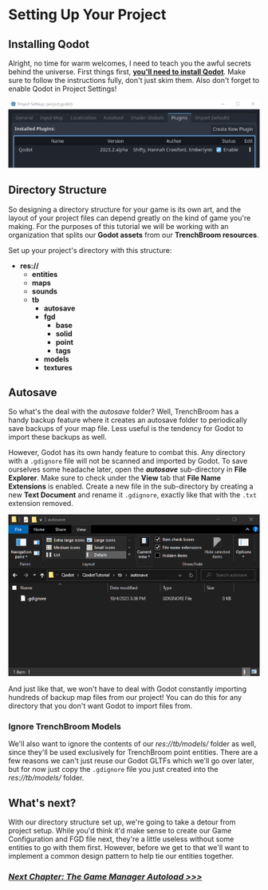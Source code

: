 

# Setting Up Your Project

## Installing Qodot

Alright, no time for warm welcomes, I need to teach you the awful secrets behind the universe. First things first, **[you'll need to install Qodot](https://github.com/QodotPlugin/Qodot/)**. Make sure to follow the instructions fully, don't just skim them. Also don't forget to enable Qodot in Project Settings!

<p align=center><img src="../images/setup00.png"><br>

## Directory Structure

So designing a directory structure for your game is its own art, and the layout of your project files can depend greatly on the kind of game you're making. For the purposes of this tutorial we will be working with an organization that splits our **Godot assets** from our **TrenchBroom resources**.

Set up your project's directory with this structure:

- **res://**
    - **entities**
    - **maps**
    - **sounds**
    - **tb**
        - **autosave**
        - **fgd**
            - **base**
            - **solid**
            - **point**
            - **tags**
        - **models**
        - **textures**

## Autosave
So what's the deal with the _autosave_ folder? Well, TrenchBroom has a handy backup feature where it creates an autosave folder to periodically save backups of your map file. Less useful is the tendency for Godot to import these backups as well.

However, Godot has its own handy feature to combat this. Any directory with a `.gdignore` file will not be scanned and imported by Godot. To save ourselves some headache later, open the **_autosave_** sub-directory in **File Explorer**. Make sure to check under the **View** tab that **File Name Extensions** is enabled. Create a new file in the sub-directory by creating a new **Text Document** and rename it `.gdignore`, exactly like that with the `.txt` extension removed.<br>

<p align=center><img src="../images/gdignore.png"><br>

And just like that, we won't have to deal with Godot constantly importing hundreds of backup map files from our project! You can do this for any directory that you don't want Godot to import files from.

### Ignore TrenchBroom Models

We'll also want to ignore the contents of our _res://tb/models/_ folder as well, since they'll be used exclusively for TrenchBroom point entities. There are a few reasons we can't just reuse our Godot GLTFs which we'll go over later, but for now just copy the `.gdignore` file you just created into the _res://tb/models/_ folder.

## What's next?

With our directory structure set up, we're going to take a detour from project setup. While you'd think it'd make sense to create our Game Configuration and FGD file next, they're a little useless without some entities to go with them first. However, before we get to that we'll want to implement a common design pattern to help tie our entities together.

### [**_Next Chapter: The Game Manager Autoload >>>_**](gamemanager.md)